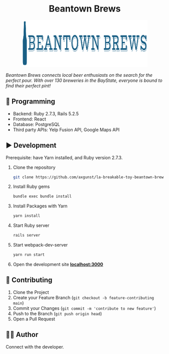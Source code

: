 <h1 align="center">Beantown Brews</h1>

<p align="center">
  <img src="/app/assets/images/beantown-brews.png" alt="Beantown brews logo" width="400px" height="150px"/>

<i>Beantown Brews connects local beer enthusiasts on the search for the perfect pour. With over 130 breweries in the BayState, everyone is bound to find their perfect pint!</i>
<br>

</p>

## 🚀 Programming

- Backend: Ruby 2.7.3, Rails 5.2.5
- Frontend: React
- Database: PostgreSQL
- Third party APIs: Yelp Fusion API, Google Maps API

## ▶️ Development
Prerequisite: have Yarn installed, and Ruby version 2.7.3.

1. Clone the repository
    ```sh
    git clone https://github.com/axgunst/la-breakable-toy-beantown-brews.git
    ```
    
2. Install Ruby gems
    ```sh
    bundle exec bundle install
    ```
    
3. Install Packages with Yarn
    ```sh
    yarn install
    ```
    
4. Start Ruby server
    ```sh
    rails server
    ```
    
5. Start webpack-dev-server
    ```sh
    yarn run start
    ```
    
6. Open the development site **[localhost:3000](http://localhost:3000)**
    
## 🤝 Contributing

1. Clone the Project
2. Create your Feature Branch (`git checkout -b feature-contributing main`)
3. Commit your Changes (`git commit -m 'contribute to new feature'`)
4. Push to the Branch (`git push origin head`)
5. Open a Pull Request

## 👨‍💻 Author

Connect with the developer.


[linkedin]: https://www.linkedin.com/in/anna-gunst/
[email]: mailto:axgunst@gmail.com
[github]: https://github.com/axgunst
